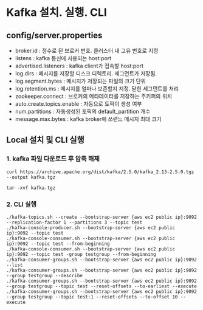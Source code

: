 # Kafka 설치. 실행. CLI

## config/server.properties

- broker.id : 정수로 된 브로커 번호. 클러스터 내 고유 번호로 지정
- listens : kafka 통신에 사용되는 host:port
- advertised.listeners : kafka client가 접속할 host:port
- log.dirs : 메시지를 저장할 디스크 디렉토리. 세그먼트가 저장됨.
- log.segment.bytes : 메시지가 저장되는 파일의 크기 단위
- log.retention.ms : 메시지를 얼마나 보존할지 지정. 닫힌 세그먼트를 처리
- zookeeper.connect : 브로커의 메타데이터를 저장하는 주키퍼의 위치
- auto.create.topics.enable : 자동으로 토픽이 생성 여부
- num.partitions : 자동생성된 토픽의 default_partition 개수
- message.max.bytes : kafka broker에 쓰련느 메시지 최대 크기

## Local 설치 및 CLI 실행

### 1. kafka 파일 다운로드 후 압축 해제

```shell
curl https://archive.apache.org/dist/kafka/2.5.0/kafka_2.13-2.5.0.tgz --output kafka.tgz

tar -xvf kafka.tgz
```

### 2. CLI 실행

```shell
./kafka-topics.sh --create --bootstrap-server {aws ec2 public ip}:9092 --replication-factor 1 --partitions 3 --topic test
./kafka-console-producer.sh --bootstrap-server {aws ec2 public ip}:9092 --topic test
./kafka-console-consumer.sh --bootstrap-server {aws ec2 public ip}:9092 --topic test --from-beginning
./kafka-console-consumer.sh --bootstrap-server {aws ec2 public ip}:9092 --topic test -group testgroup --from-beginning
./kafka-consumer-groups.sh --bootstrap-server {aws ec2 public ip}:9092 --list
./kafka-consumer-groups.sh --bootstrap-server {aws ec2 public ip}:9092 --group testgroup --describe
./kafka-consumer-groups.sh --bootstrap-server {aws ec2 public ip}:9092 --group testgroup --topic test --reset-offsets --to-earliest --execute
./kafka-consumer-groups.sh --bootstrap-server {aws ec2 public ip}:9092 --group testgroup --topic test:1 --reset-offsets --to-offset 10 --execute
```

